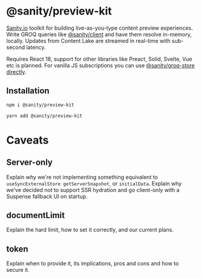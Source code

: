 # @sanity/preview-kit

[Sanity.io](https://www.sanity.io/?utm_source=github&utm_medium=readme&utm_campaign=preview-kit) toolkit for building live-as-you-type content preview experiences.
Write GROQ queries like [@sanity/client](https://github.com/sanity-io/client) and have them resolve in-memory, locally. Updates from Content Lake are streamed in real-time with sub-second latency.

Requires React 18, support for other libraries like Preact, Solid, Svelte, Vue etc is planned. For vanilla JS subscriptions you can use [@sanity/groq-store](https://github.com/sanity-io/groq-store) [directly](https://github.com/sanity-io/groq-store/blob/main/example/example.ts).

## Installation

```bash
npm i @sanity/preview-kit
```

```bash
yarn add @sanity/preview-kit
```

# Caveats

## Server-only

Explain why we're not implementing something equivalent to `useSyncExternalStore getServerSnapshot`, or `initialData`. Explain why we've decided not to support SSR hydration and go client-only with a Suspense fallback UI on startup.

## documentLimit

Explain the hard limit, how to set it correctly, and our current plans.

## token

Explain when to provide it, its implications, pros and cons and how to secure it.

